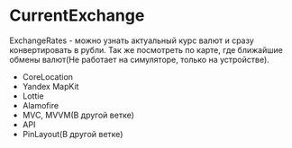 # CurrentExchange

ExchangeRates - можно узнать актуальный курс валют и сразу конвертировать в рубли. Так же посмотреть по карте, где ближайшие обмены валют(Не работает на симуляторе, только на устройстве).

- CoreLocation
- Yandex MapKit
- Lottie
- Alamofire
- MVC, MVVM(В другой ветке)
- API
- PinLayout(В другой ветке)
